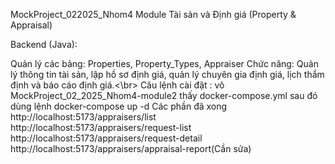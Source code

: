 MockProject_022025_Nhom4
Module Tài sản và Định giá (Property & Appraisal)

Backend (Java):

Quản lý các bảng: Properties, Property_Types, Appraiser
Chức năng: Quản lý thông tin tài sản, lập hồ sơ định giá, quản lý chuyên gia định giá, lịch thẩm định và báo cáo định giá.<\br>
Câu lệnh cài đặt : vô MockProject_02_2025_Nhom4-module2 thấy docker-compose.yml sau đó dùng lệnh docker-compose up -d
Các phần đã xong 
http://localhost:5173/appraisers/list
http://localhost:5173/appraisers/request-list
http://localhost:5173/appraisers/request-detail
http://localhost:5173/appraisers/appraisal-report(Cần sửa)
